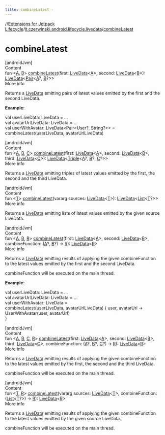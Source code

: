 ```yaml
---
title: combineLatest -
---
```

//[Extensions for Jetpack Lifecycle](../index.html)/[it.czerwinski.android.lifecycle.livedata](index.html)/[combineLatest](combine-latest.html)



# combineLatest  
[androidJvm]  
Content  
fun <[A](combine-latest.html), [B](combine-latest.html)> [combineLatest](combine-latest.html)(first: [LiveData](https://developer.android.com/reference/kotlin/androidx/lifecycle/LiveData.html)<[A](combine-latest.html)>, second: [LiveData](https://developer.android.com/reference/kotlin/androidx/lifecycle/LiveData.html)<[B](combine-latest.html)>): [LiveData](https://developer.android.com/reference/kotlin/androidx/lifecycle/LiveData.html)<[Pair](https://kotlinlang.org/api/latest/jvm/stdlib/kotlin/-pair/index.html)<[A](combine-latest.html)?, [B](combine-latest.html)?>>  
More info  


Returns a [LiveData](https://developer.android.com/reference/kotlin/androidx/lifecycle/LiveData.html) emitting pairs of latest values emitted by the first and the second LiveData.



**Example:**

val userLiveData: LiveData<User> = ...  
val avatarUrlLiveData: LiveData<String> = ...  
val userWithAvatar: LiveData<Pair<User?, String?>> = combineLatest(userLiveData, avatarUrlLiveData)  


[androidJvm]  
Content  
fun <[A](combine-latest.html), [B](combine-latest.html), [C](combine-latest.html)> [combineLatest](combine-latest.html)(first: [LiveData](https://developer.android.com/reference/kotlin/androidx/lifecycle/LiveData.html)<[A](combine-latest.html)>, second: [LiveData](https://developer.android.com/reference/kotlin/androidx/lifecycle/LiveData.html)<[B](combine-latest.html)>, third: [LiveData](https://developer.android.com/reference/kotlin/androidx/lifecycle/LiveData.html)<[C](combine-latest.html)>): [LiveData](https://developer.android.com/reference/kotlin/androidx/lifecycle/LiveData.html)<[Triple](https://kotlinlang.org/api/latest/jvm/stdlib/kotlin/-triple/index.html)<[A](combine-latest.html)?, [B](combine-latest.html)?, [C](combine-latest.html)?>>  
More info  


Returns a [LiveData](https://developer.android.com/reference/kotlin/androidx/lifecycle/LiveData.html) emitting triples of latest values emitted by the first, the second and the third LiveData.

  


[androidJvm]  
Content  
fun <[T](combine-latest.html)> [combineLatest](combine-latest.html)(vararg sources: [LiveData](https://developer.android.com/reference/kotlin/androidx/lifecycle/LiveData.html)<[T](combine-latest.html)>): [LiveData](https://developer.android.com/reference/kotlin/androidx/lifecycle/LiveData.html)<[List](https://kotlinlang.org/api/latest/jvm/stdlib/kotlin.collections/-list/index.html)<[T](combine-latest.html)?>>  
More info  


Returns a [LiveData](https://developer.android.com/reference/kotlin/androidx/lifecycle/LiveData.html) emitting lists of latest values emitted by the given source LiveData.

  


[androidJvm]  
Content  
fun <[A](combine-latest.html), [B](combine-latest.html), [R](combine-latest.html)> [combineLatest](combine-latest.html)(first: [LiveData](https://developer.android.com/reference/kotlin/androidx/lifecycle/LiveData.html)<[A](combine-latest.html)>, second: [LiveData](https://developer.android.com/reference/kotlin/androidx/lifecycle/LiveData.html)<[B](combine-latest.html)>, combineFunction: ([A](combine-latest.html)?, [B](combine-latest.html)?) -> [R](combine-latest.html)): [LiveData](https://developer.android.com/reference/kotlin/androidx/lifecycle/LiveData.html)<[R](combine-latest.html)>  
More info  


Returns a [LiveData](https://developer.android.com/reference/kotlin/androidx/lifecycle/LiveData.html) emitting results of applying the given combineFunction to the latest values emitted by the first and the second LiveData.



combineFunction will be executed on the main thread.



**Example:**

val userLiveData: LiveData<User> = ...  
val avatarUrlLiveData: LiveData<String> = ...  
val userWithAvatar: LiveData<UserWithAvatar> =  
    combineLatest(userLiveData, avatarUrlLiveData) { user, avatarUrl ->  
        UserWithAvatar(user, avatarUrl)  
    }  


[androidJvm]  
Content  
fun <[A](combine-latest.html), [B](combine-latest.html), [C](combine-latest.html), [R](combine-latest.html)> [combineLatest](combine-latest.html)(first: [LiveData](https://developer.android.com/reference/kotlin/androidx/lifecycle/LiveData.html)<[A](combine-latest.html)>, second: [LiveData](https://developer.android.com/reference/kotlin/androidx/lifecycle/LiveData.html)<[B](combine-latest.html)>, third: [LiveData](https://developer.android.com/reference/kotlin/androidx/lifecycle/LiveData.html)<[C](combine-latest.html)>, combineFunction: ([A](combine-latest.html)?, [B](combine-latest.html)?, [C](combine-latest.html)?) -> [R](combine-latest.html)): [LiveData](https://developer.android.com/reference/kotlin/androidx/lifecycle/LiveData.html)<[R](combine-latest.html)>  
More info  


Returns a [LiveData](https://developer.android.com/reference/kotlin/androidx/lifecycle/LiveData.html) emitting results of applying the given combineFunction to the latest values emitted by the first, the second and the third LiveData.



combineFunction will be executed on the main thread.

  


[androidJvm]  
Content  
fun <[T](combine-latest.html), [R](combine-latest.html)> [combineLatest](combine-latest.html)(vararg sources: [LiveData](https://developer.android.com/reference/kotlin/androidx/lifecycle/LiveData.html)<[T](combine-latest.html)>, combineFunction: ([List](https://kotlinlang.org/api/latest/jvm/stdlib/kotlin.collections/-list/index.html)<[T](combine-latest.html)?>) -> [R](combine-latest.html)): [LiveData](https://developer.android.com/reference/kotlin/androidx/lifecycle/LiveData.html)<[R](combine-latest.html)>  
More info  


Returns a [LiveData](https://developer.android.com/reference/kotlin/androidx/lifecycle/LiveData.html) emitting results of applying the given combineFunction to the latest values emitted by the given source LiveData.



combineFunction will be executed on the main thread.

  



